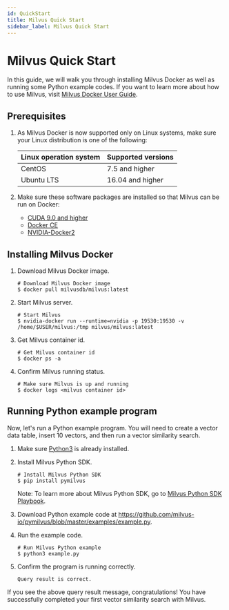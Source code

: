 ```yaml
---
id: QuickStart
title: Milvus Quick Start
sidebar_label: Milvus Quick Start
---
```


#  Milvus Quick Start

In this guide, we will walk you through installing Milvus Docker as well as running some Python example codes. If you want to learn more about how to use Milvus, visit [Milvus Docker User Guide](https://github.com/milvus-io/docs/blob/master/UserGuide.md).

## Prerequisites

1. As Milvus Docker is now supported only on Linux systems, make sure your Linux distribution is one of the following:

   | Linux operation system | Supported versions          |
   | :--------------------- | :--------------- |
   | CentOS                 | 7.5 and higher   |
   | Ubuntu LTS             | 16.04 and higher |

2. Make sure these software packages are installed so that Milvus can be run on Docker:

   - [CUDA 9.0 and higher]( https://docs.nvidia.com/cuda/cuda-installation-guide-linux/index.html)
   - [Docker CE]( https://docs.docker.com/install/)
   - [NVIDIA-Docker2](https://github.com/NVIDIA/nvidia-docker)

## Installing Milvus Docker

1. Download Milvus Docker image.

   ```shell
   # Download Milvus Docker image
   $ docker pull milvusdb/milvus:latest
   ```

2. Start Milvus server.

   ```shell
   # Start Milvus
   $ nvidia-docker run --runtime=nvidia -p 19530:19530 -v /home/$USER/milvus:/tmp milvus/milvus:latest
   ```

3. Get Milvus container id.

   ```shell
   # Get Milvus container id
   $ docker ps -a
   ```

4. Confirm Milvus running status.

   ```shell
   # Make sure Milvus is up and running
   $ docker logs <milvus container id>
   ```

## Running Python example program

Now, let's run a Python example program. You will need to create a vector data table, insert 10 vectors, and then run a vector similarity search.

1. Make sure [Python3](https://www.python.org/downloads/ ) is already installed. 

2. Install Milvus Python SDK.

   ```shell
   # Install Milvus Python SDK
   $ pip install pymilvus
   ```

   Note: To learn more about Milvus Python SDK, go to [Milvus Python SDK Playbook](https://pypi.org/project/pymilvus).

3. Download Python example code at https://github.com/milvus-io/pymilvus/blob/master/examples/example.py.

4. Run the example code.

   ```shell
   # Run Milvus Python example
   $ python3 example.py
   ```

5. Confirm the program is running correctly.

   ```shell
   Query result is correct.
   ```

If you see the above query result message, congratulations! You have successfully completed your first vector similarity search with Milvus.


